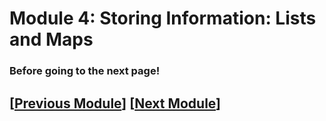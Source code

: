 # Module 4: Storing Information: Lists and Maps


### Before going to the next page!


## \[[Previous Module](./module3.md)\] \[[Next Module](../module4.md)\]
